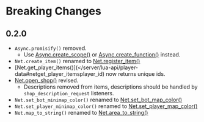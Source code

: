 # Breaking Changes

## 0.2.0

- `Async.promisify()` removed.
  - Use [Async.create_scope()](/server/lua-api/async#asynccreate_scopefunction) or [Async.create_function()](/server/lua-api/async#asynccreate_functionfunction) instead.
- `Net.create_item()` renamed to [Net.register_item()](/server/lua-api/player-data#netregister_itemitem_id-item_definition)
- [Net.get_player_items()](</server/lua-api/player-data#netget_player_itemsplayer_id) now returns unique ids.
- [Net.open_shop()](/server/lua-api/widgets#netopen_shopplayer_id-items-mug_texture_path-mug_animation_path) revised.
  - Descriptions removed from items, descriptions should be handled by `shop_description_request` listeners.
- `Net.set_bot_minimap_color()` renamed to [Net.set_bot_map_color()](/server/lua-api/widgets#netset_bot_map_colorbot_id-color)
- `Net.set_player_minimap_color()` renamed to [Net.set_player_map_color()](/server/lua-api/widgets#netset_player_map_colorplayer_id-color)
- `Net.map_to_string()` renamed to [Net.area_to_string()](/server/lua-api/areas#netarea_to_stringarea_id)
